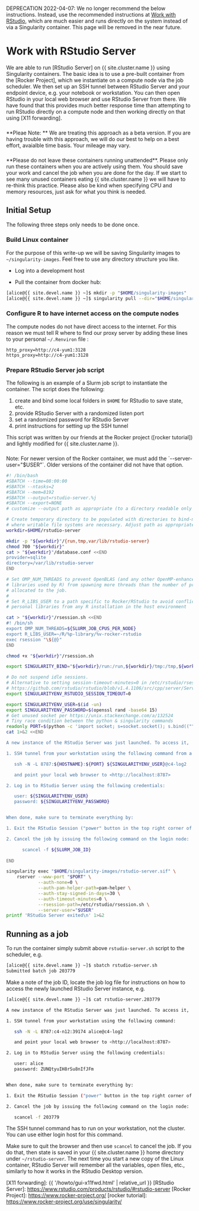 <div class="alert alert-warning" role="alert" style="margin-top: 3ex" markdown="1">
DEPRECATION 2022-04-07: We no longer recommend the below instructions. Instead, use the recommended instructions at <a href="{{ '/howto/rstudio.html' | relative_url }}">Work with RStudio</a>, which are much easier and runs directly on the system instead of via a Singularity container. This page will be removed in the near future.
</div>

# Work with RStudio Server

We are able to run [RStudio Server] on {{ site.cluster.name }} using Singularity containers. The basic idea is to use a pre-built container from the [Rocker Project], which we instantiate on a compute node via the job scheduler.  We then set up an SSH tunnel between RStudio Server and your endpoint device, e.g. your notebook or workstation. You can then open RStudio in your local web browser and use RStudio Server from there. We have found that this provides much better response time than attempting to run RStudio directly on a compute node and then working directly on that using [X11 forwarding].

<div class="alert alert-danger" role="alert" style="margin-top: 3ex" markdown="1">
**Pleae Note: ** We are treating this approach as a beta version. If you are having trouble with this approach, we will do our best to help on a best effort, avaialble time basis. Your mileage may vary.
</div>

<div class="alert alert-warning" role="alert" style="margin-top: 3ex" markdown="1">
**Please do not leave these containers running unattended**. Please only run these containers when you are actively using them. You should save your work and cancel the job when you are done for the day. If we start to see many unused containers eating {{ site.cluster.name }} we will have to re-think this practice. Please also be kind when specifying CPU and memory resources, just ask for what you think is needed.
</div>

## Initial Setup

The following three steps only needs to be done once.

### Build Linux container

For the purpose of this write-up we will be saving Singularity images to `~/singularity-images`. Feel free to use any directory structure you like.

 * Log into a development host
 
 * Pull the container from docker hub:

```sh
[alice@{{ site.devel.name }} ~]$ mkdir -p "$HOME/singularity-images"
[alice@{{ site.devel.name }} ~]$ singularity pull --dir="$HOME/singularity-images" --name=rstudio-server.sif docker://rocker/rstudio
```


### Configure R to have internet access on the compute nodes

The compute nodes do not have direct access to the internet. For this reason we must tell R where to find our proxy server by adding these lines to your personal `~/.Renviron` file :

```plain
http_proxy=http://c4-yum1:3128
https_proxy=http://c4-yum1:3128
```


### Prepare RStudio Server job script

The following is an example of a Slurm job script to instantiate the container. The script does the following:

1. create and bind some local folders in `$HOME` for RStudio to save state, etc.
2. provide RStudio Server with a randomized listen port
3. set a randomized password for RStudio Server
4. print instructions for setting up the SSH tunnel

This script was written by our friends at the Rocker project ([rocker tutorial]) and lightly modified for {{ site.cluster.name }}.

<div class="alert alert-warning" role="alert" style="margin-top: 3ex" markdown="1">
Note: For newer version of the Rocker container, we must add the `--server-user="$USER"`. Older versions of the container did not have that option.
</div>


```sh
#! /bin/bash
#SBATCH --time=08:00:00
#SBATCH --ntasks=2
#SBATCH --mem=8192
#SBATCH --output=rstudio-server.%j
#SBATCH --export=NONE
# customize --output path as appropriate (to a directory readable only by the user!)

# Create temporary directory to be populated with directories to bind-mount in the container
# where writable file systems are necessary. Adjust path as appropriate for your computing environment.
workdir=$HOME/rstudio-server

mkdir -p "${workdir}"/{run,tmp,var/lib/rstudio-server}
chmod 700 "${workdir}"
cat > "${workdir}"/database.conf <<END
provider=sqlite
directory=/var/lib/rstudio-server
END

# Set OMP_NUM_THREADS to prevent OpenBLAS (and any other OpenMP-enhanced
# libraries used by R) from spawning more threads than the number of processors
# allocated to the job.
#
# Set R_LIBS_USER to a path specific to Rocker/RStudio to avoid conflicts with
# personal libraries from any R installation in the host environment

cat > "${workdir}"/rsession.sh <<END
#! /bin/sh
export OMP_NUM_THREADS=${SLURM_JOB_CPUS_PER_NODE}
export R_LIBS_USER=~/R/%p-library/%v-rocker-rstudio
exec rsession "\${@}"
END

chmod +x "${workdir}"/rsession.sh

export SINGULARITY_BIND="${workdir}/run:/run,${workdir}/tmp:/tmp,${workdir}/database.conf:/etc/rstudio/database.conf,${workdir}/rsession.sh:/etc/rstudio/rsession.sh,${workdir}/var/lib/rstudio-server:/var/lib/rstudio-server"

# Do not suspend idle sessions.
# Alternative to setting session-timeout-minutes=0 in /etc/rstudio/rsession.conf
# https://github.com/rstudio/rstudio/blob/v1.4.1106/src/cpp/server/ServerSessionManager.cpp#L126
export SINGULARITYENV_RSTUDIO_SESSION_TIMEOUT=0

export SINGULARITYENV_USER=$(id -un)
export SINGULARITYENV_PASSWORD=$(openssl rand -base64 15)
# Get unused socket per https://unix.stackexchange.com/a/132524
# Tiny race condition between the python & singularity commands
readonly PORT=$(python -c 'import socket; s=socket.socket(); s.bind(("", 0)); print(s.getsockname()[1]); s.close()')
cat 1>&2 <<END

A new instance of the RStudio Server was just launched. To access it,

1. SSH tunnel from your workstation using the following command from a terminal on your local workstation:

   ssh -N -L 8787:${HOSTNAME}:${PORT} ${SINGULARITYENV_USER}@c4-log2

   and point your local web browser to <http://localhost:8787>

2. Log in to RStudio Server using the following credentials:

   user: ${SINGULARITYENV_USER}
   password: ${SINGULARITYENV_PASSWORD}


When done, make sure to terminate everything by:

1. Exit the RStudio Session ("power" button in the top right corner of the RStudio window)

2. Cancel the job by issuing the following command on the login node:

      scancel -f ${SLURM_JOB_ID}
      
END

singularity exec "$HOME/singularity-images/rstudio-server.sif" \
    rserver --www-port "$PORT" \
            --auth-none=0 \
            --auth-pam-helper-path=pam-helper \
            --auth-stay-signed-in-days=30 \
            --auth-timeout-minutes=0 \
            --rsession-path=/etc/rstudio/rsession.sh \
            --server-user="$USER"
printf 'RStudio Server exited\n' 1>&2
```


## Running as a job

To run the container simply submit above `rstudio-server.sh` script to the scheduler, e.g.

```sh
[alice@{{ site.devel.name }} ~]$ sbatch rstudio-server.sh
Submitted batch job 203779
```

Make a note of the job ID, locate the job log file for instructions on how to access the newly launched RStudio Server instance, e.g.

```sh
[alice@{{ site.devel.name }} ~]$ cat rstudio-server.203779

A new instance of the RStudio Server was just launched. To access it,

1. SSH tunnel from your workstation using the following command:

   ssh -N -L 8787:c4-n12:39174 alice@c4-log2

   and point your local web browser to <http://localhost:8787>

2. Log in to RStudio Server using the following credentials:

   user: alice
   password: ZUNQtyuIH8rSu8nIfJFm


When done, make sure to terminate everything by:

1. Exit the RStudio Session ("power" button in the top right corner of the RStudio window)

2. Cancel the job by issuing the following command on the login node:

   scancel -f 203779

```

The SSH tunnel command has to run on your workstation, not the cluster. You can use either login host for this command.

Make sure to quit the browser and then use `scancel` to cancel the job. If you do that, then state is saved in your {{ site.cluster.name }} home directory under `~/rstudio-server`. The next time you start a new copy of the Linux container, RStudio Server will remember all the variables, open files, etc., similarly to how it works in the RStudio Desktop version.


[X11 forwarding]: {{ '/howto/gui-x11fwd.html' | relative_url }}
[RStudio Server]: https://www.rstudio.com/products/rstudio/#rstudio-server
[Rocker Project]: https://www.rocker-project.org/
[rocker tutorial]: https://www.rocker-project.org/use/singularity/
